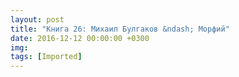 ```yaml
---
layout: post
title: "Книга 26: Михаил Булгаков &ndash; Морфий"
date: 2016-12-12 00:00:00 +0300
img: 
tags: [Imported]
---
```


